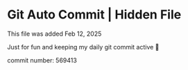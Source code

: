 # Git Auto Commit | Hidden File

This file was added Feb 12, 2025

Just for fun and keeping my daily git commit active 🤪

commit number: 569413
